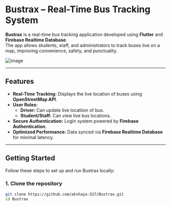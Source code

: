 #  Bustrax – Real-Time Bus Tracking System  

**Bustrax** is a real-time bus tracking application developed using **Flutter** and **Firebase Realtime Database**.  
The app allows students, staff, and administrators to track buses live on a map, improving convenience, safety, and punctuality.  

![image](assets/bustrax-main.png)  

---

##  Features  

- **Real-Time Tracking:** Displays the live location of buses using **OpenStreetMap API**.  
- **User Roles:**  
  - **Driver:** Can update live locatiion of bus.  
  - **Student/Staff:** Can view live bus locations.  
- **Secure Authentication:** Login system powered by **Firebase Authentication**.  
- **Optimized Performance:** Data synced via **Firebase Realtime Database** for minimal latency.  

---

##  Getting Started  

Follow these steps to set up and run Bustrax locally:  

### 1. Clone the repository  
```bash
git clone https://github.com/akshaya-527/Bustrax.git
cd Bustrax
